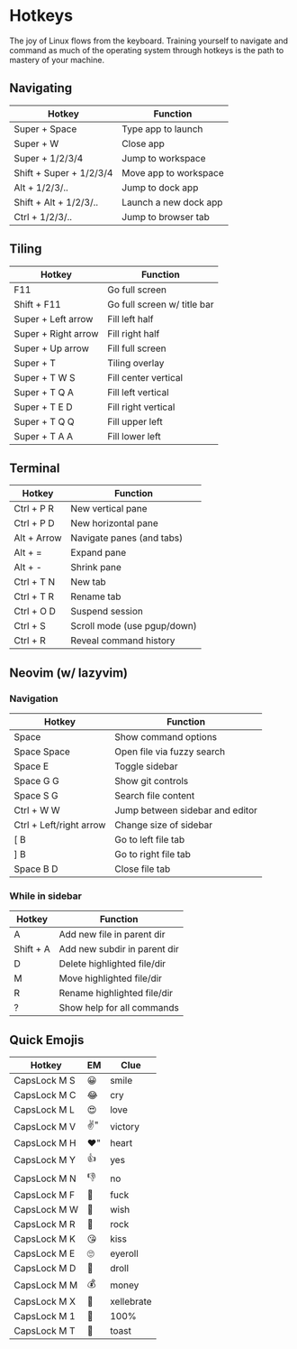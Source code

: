 # Hotkeys

The joy of Linux flows from the keyboard. Training yourself to navigate and command as much of the operating system through hotkeys is the path to mastery of your machine.

## Navigating

| Hotkey                  | Function              |
| ----------------------- | --------------------- |
| Super + Space           | Type app to launch    |
| Super + W               | Close app             |
| Super + 1/2/3/4         | Jump to workspace     |
| Shift + Super + 1/2/3/4 | Move app to workspace |
| Alt + 1/2/3/..          | Jump to dock app      |
| Shift + Alt + 1/2/3/..  | Launch a new dock app |
| Ctrl + 1/2/3/..         | Jump to browser tab   |

## Tiling

| Hotkey              | Function                    |
| ------------------- | --------------------------- |
| F11                 | Go full screen              |
| Shift + F11         | Go full screen w/ title bar |
| Super + Left arrow  | Fill left half              |
| Super + Right arrow | Fill right half             |
| Super + Up arrow    | Fill full screen            |
| Super + T           | Tiling overlay              |
| Super + T W S       | Fill center vertical        |
| Super + T Q A       | Fill left vertical          |
| Super + T E D       | Fill right vertical         |
| Super + T Q Q       | Fill upper left             |
| Super + T A A       | Fill lower left             |

## Terminal

| Hotkey              | Function                    |
| ------------------- | --------------------------- |
| Ctrl + P R          | New vertical pane           |
| Ctrl + P D          | New horizontal pane         |
| Alt + Arrow         | Navigate panes (and tabs)   |
| Alt + =             | Expand pane                 |
| Alt + -             | Shrink pane                 |
| Ctrl + T N          | New tab                     |
| Ctrl + T R          | Rename tab                  |
| Ctrl + O D          | Suspend session             |
| Ctrl + S            | Scroll mode (use pgup/down) |
| Ctrl + R            | Reveal command history      |

## Neovim (w/ lazyvim)

### Navigation

| Hotkey                   | Function                        |
| ------------------------ | ------------------------------- |
| Space                    | Show command options            |
| Space Space              | Open file via fuzzy search      |
| Space E                  | Toggle sidebar                  |
| Space G G                | Show git controls               |
| Space S G                | Search file content             |
| Ctrl + W W               | Jump between sidebar and editor |
| Ctrl + Left/right arrow  | Change size of sidebar          |
| [ B                      | Go to left file tab             |
| ] B                      | Go to right file tab            |
| Space B D                | Close file tab                  |

### While in sidebar

| Hotkey                   | Function                        |
| ------------------------ | ------------------------------- |
| A                        | Add new file in parent dir      |
| Shift + A                | Add new subdir in parent dir    |
| D                        | Delete highlighted file/dir     |
| M                        | Move highlighted file/dir       |
| R                        | Rename highlighted file/dir     |
| ?                        | Show help for all commands      |

## Quick Emojis

| Hotkey       | EM | Clue       |
| ------------ | -- | ---------- |
| CapsLock M S | 😀 | smile      |
| CapsLock M C | 😂 | cry        |
| CapsLock M L | 😍 | love       |
| CapsLock M V | ✌️" | victory    |
| CapsLock M H | ❤️" | heart      |
| CapsLock M Y | 👍 | yes        |
| CapsLock M N | 👎 | no         |
| CapsLock M F | 🖕 | fuck       |
| CapsLock M W | 🤞 | wish       |
| CapsLock M R | 🤘 | rock       |
| CapsLock M K | 😘 | kiss       |
| CapsLock M E | 🙄 | eyeroll    |
| CapsLock M D | 🤤 | droll      |
| CapsLock M M | 💰 | money      |
| CapsLock M X | 🎉 | xellebrate |
| CapsLock M 1 | 💯 | 100%       |
| CapsLock M T | 🥂 | toast      |
